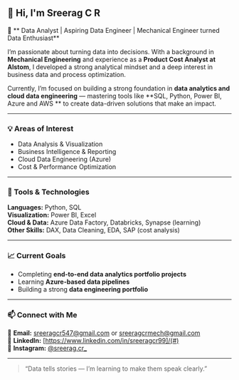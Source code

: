 ## 👋 Hi, I'm **Sreerag C R**

🎯 ** Data Analyst | Aspiring Data Engineer | Mechanical Engineer turned Data Enthusiast**

I’m passionate about turning data into decisions. With a background in **Mechanical Engineering** and experience as a **Product Cost Analyst at Alstom**, I developed a strong analytical mindset and a deep interest in business data and process optimization.  

Currently, I’m focused on building a strong foundation in **data analytics and cloud data engineering** — mastering tools like **SQL, Python, Power BI, Azure and AWS ** to create data-driven solutions that make an impact.  

---

### 💡 Areas of Interest
- Data Analysis & Visualization  
- Business Intelligence & Reporting  
- Cloud Data Engineering (Azure)  
- Cost & Performance Optimization  

---

### 🧰 Tools & Technologies
**Languages:** Python, SQL  
**Visualization:** Power BI, Excel  
**Cloud & Data:** Azure Data Factory, Databricks, Synapse (learning)  
**Other Skills:** DAX, Data Cleaning, EDA, SAP (cost analysis)  

---

### 📈 Current Goals
- Completing **end-to-end data analytics portfolio projects**  
- Learning **Azure-based data pipelines**  
- Building a strong **data engineering portfolio**  

---

### 📫 Connect with Me
📧 **Email:** sreeragcr547@gmail.com or sreeragcrmech@gmail.com  
💼 **LinkedIn:** [https://www.linkedin.com/in/sreeragcr99]/(#)  
📸 **Instagram:** [@sreerag.cr_](https://www.instagram.com/whysosreeee)  

---

> “Data tells stories — I’m learning to make them speak clearly.”

